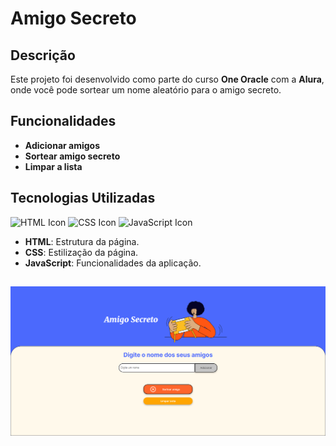 # Amigo Secreto

## Descrição

Este projeto foi desenvolvido como parte do curso **One Oracle** com a **Alura**, onde você pode sortear um nome aleatório para o amigo secreto.

## Funcionalidades

- **Adicionar amigos**
- **Sortear amigo secreto**
- **Limpar a lista**

## Tecnologias Utilizadas
![HTML Icon](https://img.icons8.com/color/50/000000/html-5.png) ![CSS Icon](https://img.icons8.com/color/50/000000/css3.png) ![JavaScript Icon](https://img.icons8.com/color/50/000000/javascript.png)
- **HTML**: Estrutura da página.
- **CSS**: Estilização da página.
- **JavaScript**: Funcionalidades da aplicação.
## 
 ![Imagem](assets/imagem.png)

  






